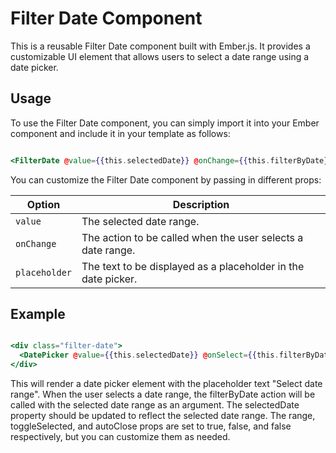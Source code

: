 # Filter Date Component

This is a reusable Filter Date component built with Ember.js. It provides a customizable UI element that allows users to select a date range using a date picker.

## Usage

To use the Filter Date component, you can simply import it into your Ember component and include it in your template as follows:

```hbs

<FilterDate @value={{this.selectedDate}} @onChange={{this.filterByDate}} @placeholder="Select date range" />

```

You can customize the Filter Date component by passing in different props:

| Option         | Description                                                                 |
| -------------- | --------------------------------------------------------------------------- |
| `value`        | The selected date range.                                                    |
| `onChange`     | The action to be called when the user selects a date range.                 |
| `placeholder`  | The text to be displayed as a placeholder in the date picker.               |


## Example

```hbs

<div class="filter-date">
  <DatePicker @value={{this.selectedDate}} @onSelect={{this.filterByDate}} @placeholder="Select date range" @range={{true}} @toggleSelected={{false}} @autoClose={{false}} class="filter-date-input form-input-sm w-full flex-1" />
</div>

```

This will render a date picker element with the placeholder text "Select date range". When the user selects a date range, the filterByDate action will be called with the selected date range as an argument. The selectedDate property should be updated to reflect the selected date range. The range, toggleSelected, and autoClose props are set to true, false, and false respectively, but you can customize them as needed.
